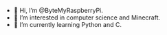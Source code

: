 - 👋 Hi, I’m @ByteMyRaspberryPi.
- 👀 I’m interested in computer science and Minecraft.
- 🌱 I’m currently learning Python and C.
